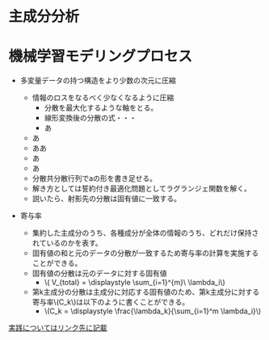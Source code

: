 <script type="text/x-mathjax-config">MathJax.Hub.Config({tex2jax:{inlineMath:[['\$','\$'],['\\(','\\)']],processEscapes:true},CommonHTML: {matchFontHeight:false}});</script>
<script type="text/javascript" async src="https://cdnjs.cloudflare.com/ajax/libs/mathjax/2.7.1/MathJax.js?config=TeX-MML-AM_CHTML"></script>


主成分分析
============
# 機械学習モデリングプロセス
- 多変量データの持つ構造をより少数の次元に圧縮
  - 情報のロスをなるべく少なくなるように圧縮
    - 分散を最大化するような軸をとる。
    - 線形変換後の分散の式・・・
    - あ
  - あ
  - ああ
  - あ
  - あ
  - 分散共分散行列でaの形を書き足せる。
  - 解き方としては誓約付き最適化問題としてラグランジェ関数を解く。
  - 説いたら、射影先の分散は固有値に一致する。
   
- 寄与率
  - 集約した主成分のうち、各種成分が全体の情報のうち、どれだけ保持されているのかを表す。
  - 固有値の和と元のデータの分散が一致するため寄与率の計算を実施することができる。
  - 固有値の分散は元のデータに対する固有値
    - \\\( V_{total} = \displaystyle \sum_{i=1}^{m}\ \lambda_i\\\)
  - 第k主成分の分散は主成分に対応する固有値のため、第k主成分に対する寄与率\\\(C_k\\\)は以下のように書くことができる。
    - \\\(C_k = \displaystyle \frac{\lambda_k}{\sum_{i=1}^m \lambda_i}\\\)

[実践についてはリンク先に記載](codes/4.主成分分析.ipynb)
